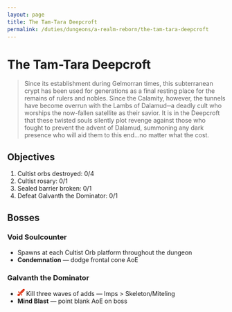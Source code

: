 ```yaml
---
layout: page
title: The Tam-Tara Deepcroft
permalink: /duties/dungeons/a-realm-reborn/the-tam-tara-deepcroft
---
```


# The Tam-Tara Deepcroft

> Since its establishment during Gelmorran times, this subterranean crypt has been used for generations as a final resting place for the remains of rulers and nobles. Since the Calamity, however, the tunnels have become overrun with the Lambs of Dalamud─a deadly cult who worships the now-fallen satellite as their savior. It is in the Deepcroft that these twisted souls silently plot revenge against those who fought to prevent the advent of Dalamud, summoning any dark presence who will aid them to this end...no matter what the cost.

## Objectives

1. Cultist orbs destroyed: 0/4
2. Cultist rosary: 0/1
3. Sealed barrier broken: 0/1
4. Defeat Galvanth the Dominator: 0/1

## Bosses

### Void Soulcounter

- Spawns at each Cultist Orb platform throughout the dungeon
- **Condemnation** — dodge frontal cone AoE

### Galvanth the Dominator

- ![](/assets/icons/role-dps.png) Kill three waves of adds — Imps > Skeleton/Miteling
- **Mind Blast** — point blank AoE on boss



